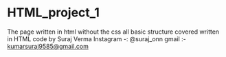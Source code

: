 # HTML_project_1
The page written in html without the css all basic structure covered
written in HTML
code by Suraj Verma
Instagram -: @suraj_onn
gmail :- kumarsuraj9585@gmail.com
